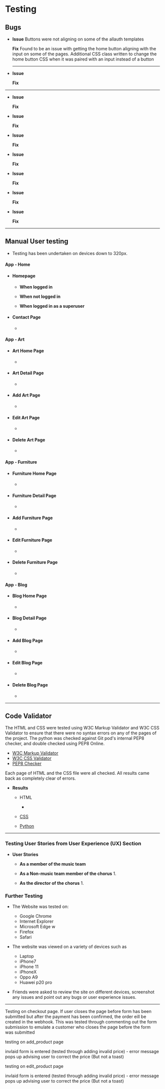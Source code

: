 # **Testing**

## **Bugs**

* **Issue**
    Buttons were not aligning on some of the allauth templates


    **Fix**
    Found to be an issue with getting the home button aligning with the input on some of the pages. Additional CSS class written to change the home button CSS when it was paired with an input instead of a button


  ---

* **Issue**



    **Fix**



---

*   **Issue**



    **Fix**



*   **Issue**



    **Fix**


*   **Issue**



    **Fix**



*   **Issue**



    **Fix**
    


*   **Issue**



    **Fix**



*   **Issue**



    **Fix**

 

*   **Issue**



    **Fix**



---

## **Manual User testing**

* Testing has been undertaken on devices down to 320px.

#### App - Home
* #### Homepage
    * **When logged in**
        

    * **When not logged in** 

    * **When logged in as a superuser**
        



* #### **Contact Page**
    * 
   
#### App - Art

* #### **Art Home Page**
    * 


* #### **Art Detail Page**
    * 


* #### **Add Art Page**
    * 

* #### **Edit Art Page**
    * 

* #### **Delete Art Page**
    * 

#### App - Furniture

* #### **Furniture Home Page**
    * 


* #### **Furniture Detail Page**
    * 


* #### **Add Furniture Page**
    * 

* #### **Edit Furniture Page**
    * 

* #### **Delete Furniture Page**
    * 
    

#### App - Blog

* #### **Blog Home Page**
    * 


* #### **Blog Detail Page**
    * 


* #### **Add Blog Page**
    * 

* #### **Edit Blog Page**
    * 

* #### **Delete Blog Page**
    * 
 


   

 



---
    
 ## **Code Validator**

The HTML and CSS were tested using W3C Markup Validator and W3C CSS Validator to ensure that there 
were no syntax errors on any of the pages of the project. The python was checked against Git pod's internal PEP8 checker, and double checked using PEP8 Online.

* [W3C Markup Validator]()
* [W3C CSS Validator](https://jigsaw.w3.org/css-validator/validator)
* [PEP8 Checker](http://pep8online.com/)

Each page of HTML and the CSS file were all checked. All results came back as completely clear of errors.

* **Results**
    * HTML
        * []()

        
    
        

      
    * [CSS]()


    * [Python]()

---

### **Testing User Stories from User Experience (UX) Section**

* **User Stories** 
    * **As a member of the music team**
       

    * **As a Non-music team member of the chorus**
        1. 
    
    * **As the director of the chorus**
        1. 
### **Further Testing**

* The Website was tested on:
    * Google Chrome 
    * Internet Explorer 
    * Microsoft Edge w
    * Firefox 
    * Safari 

* The website was viewed on a variety of devices such as 
   * Laptop 
   * iPhone7 
   * iPhone 11 
   * iPhoneX
   * Oppo A9
   * Huawei p20 pro

* Friends were asked to review the site on different devices, screenshot any issues and point out any bugs or 
user experience issues.




---




Testing on checkout page. If user closes the page before form has been submitted but after the payment has been confirmed, the order eill be created in the webhook. This was tested through commenting out the form submission to emulate a customer who closes the page before the form was submitted

testing on add_product page

invlaid form is entered (tested through adding invalid price) - error message pops up advising user to correct the price (But not a toast)

testing on edit_product page

invlaid form is entered (tested through adding invalid price) - error message pops up advising user to correct the price (But not a toast)